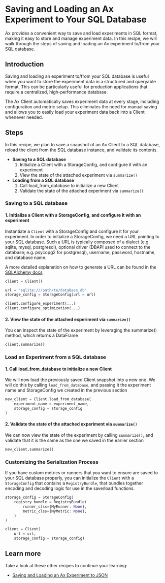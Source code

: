 # Saving and Loading an Ax Experiment to Your SQL Database

Ax provides a convenient way to save and load experiments in SQL format, making it easy to store and manage experiment data. In this recipe, we will walk through the steps of saving and loading an Ax experiment to/from your SQL database.

## Introduction

Saving and loading an experiment to/from your SQL database is useful when you want to store the experiment data in a structured and queryable format. This can be particularly useful for production applications that require a centralized, high-performance database.

The Ax Client automatically saves experiment data at every stage, including configuration and metric setup. This eliminates the need for manual saving and allows you to easily load your experiment data back into a Client whenever needed.

## Steps

In this recipe, we plan to save a snapshot of an Ax Client to a SQL database, reload the client from the SQL database instance, and validate its contents.

* **Saving to a SQL database**
    1. Initialize a Client with a StorageConfig, and configure it with an experiment
    2. View the state of the attached experiment via `summarize()`
* **Loading from a SQL database**
    1. Call load_from_database to initialize a new Client
    2. Validate the state of the attached experiment via `summarize()`

### Saving to a SQL database
#### 1. Initialize a Client with a StorageConfig, and configure it with an experiment

Instantiate a `Client` with a StorageConfig and configure it for your experiment. In order to initialize a StorageConfig, we need a URL pointing to your SQL database. Such a URL is typically composed of a dialect (e.g. sqlite, mysql, postgresql), optional driver (DBAPI used to connect to the database; e.g. psycopg2 for postgresql), username, password, hostname, and database name.

 A more detailed explanation on how to generate a URL can be found in the [SQLAlchemy docs](https://docs.sqlalchemy.org/en/13/core/engines.html?fbclid=IwZXh0bgNhZW0CMTEAAR2abpGB86CC2iA9ZgXltBODU-tHfP_cvlXay2opsGUI70GKv2I7q2UZPDY_aem_N5fQ7unkL8WLcsbaftrQuQ#database-urls)

```python
client = Client()

url = "sqlite:///path/to/database.db"
storage_config = StorageConfig(url = url)

client.configure_experiment(...)
client.configure_optimization(...)
```

#### 2. View the state of the attached experiment via `summarize()`

You can inspect the state of the experiment by leveraging the summarize() method, which returns a DataFrame

```python
client.summarize()
```

### Load an Experiment from a SQL database
#### 1. Call load_from_database to initialize a new Client

We will now load the previously saved Client snapshot into a new one. We will do this by calling `load_from_database`, and passing it the experiment name and StorageConfig we created in the previous section

```python
new_client = Client.load_from_database(
    experiment_name = experiment_name,
    storage_config = storage_config
)
```

#### 2. Validate the state of the attached experiment via `summarize()`

We can now view the state of the experiment by calling `summarize()`, and validate that it is the same as the one we saved in the earlier section

```python
new_client.summarize()
```

### Customizing the Serialization Process

If you have custom metrics or runners that you want to ensure are saved to your SQL database properly, you can initialize the `Client` with a `StorageConfig` that contains a `RegistryBundle`, that bundles together encoding and decoding logic for use in the save/load functions.

```python
storage_config = StorageConfig(
    registry_bundle = RegistryBundle(
        runner_clss={MyRunner: None},
        metric_clss={MyMetric: None},
    )
)

client = Client(
    url = url,
    storage_config = storage_config)
```

## Learn more

Take a look at these other recipes to continue your learning:

- [Saving and Loading an Ax Experiment to JSON](#)
